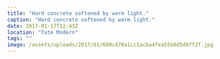 ```yaml
---
title: "Hard concrete softened by warm light."
caption: "Hard concrete softened by warm light."
date: 2017-01-17T12:43Z
location: "Tate Modern"
tags: ""
image: /assets/uploads/2017/01/699c470a1cc1acba4fea55b8d5d9ff2f.jpg
---
```

